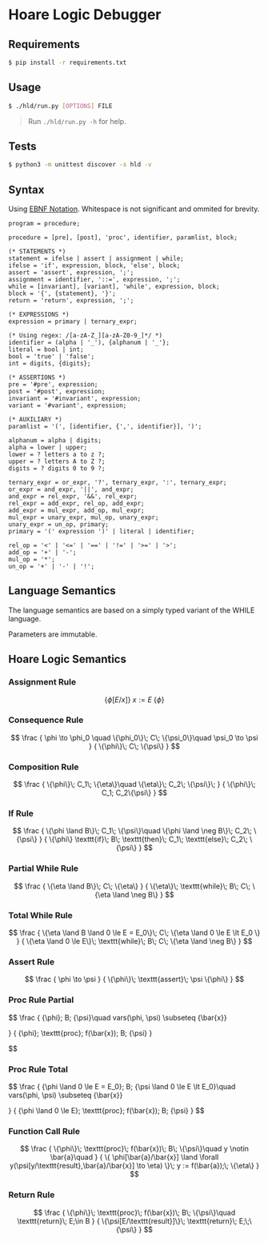 # Hoare Logic Debugger

## Requirements
```sh
$ pip install -r requirements.txt
```

## Usage
```sh
$ ./hld/run.py [OPTIONS] FILE
```

> Run `./hld/run.py -h` for help.

## Tests
```sh
$ python3 -m unittest discover -s hld -v
```

## Syntax
Using [EBNF Notation](https://www.iso.org/standard/26153.html).
Whitespace is not significant and ommited for brevity.

```ebnf
program = procedure;

procedure = [pre], [post], 'proc', identifier, paramlist, block;

(* STATEMENTS *)
statement = ifelse | assert | assignment | while;
ifelse = 'if', expression, block, 'else', block;
assert = 'assert', expression, ';';
assignment = identifier, '::=', expression, ';';
while = [invariant], [variant], 'while', expression, block;
block = '{', {statement}, '}';
return = 'return', expression, ';';

(* EXPRESSIONS *)
expression = primary | ternary_expr;

(* Using regex: /[a-zA-Z_][a-zA-Z0-9_]*/ *)
identifier = (alpha | '_'), {alphanum | '_'};
literal = bool | int;
bool = 'true' | 'false';
int = digits, {digits};

(* ASSERTIONS *)
pre = '#pre', expression;
post = '#post', expression;
invariant = '#invariant', expression;
variant = '#variant', expression;

(* AUXILIARY *)
paramlist = '(', [identifier, {',', identifier}], ')';

alphanum = alpha | digits;
alpha = lower | upper;
lower = ? letters a to z ?;
upper = ? letters A to Z ?;
digits = ? digits 0 to 9 ?;

ternary_expr = or_expr, '?', ternary_expr, ':', ternary_expr;
or_expr = and_expr, '||', and_expr;
and_expr = rel_expr, '&&', rel_expr;
rel_expr = add_expr, rel_op, add_expr;
add_expr = mul_expr, add_op, mul_expr;
mul_expr = unary_expr, mul_op, unary_expr;
unary_expr = un_op, primary;
primary = '(' expression ')' | literal | identifier;

rel_op = '<' | '<=' | '==' | '!=' | '>=' | '>';
add_op = '+' | '-';
mul_op = '*';
un_op = '+' | '-' | '!';
```

## Language Semantics
The language semantics are based on a simply typed variant of the WHILE language.

Parameters are immutable.

## Hoare Logic Semantics

### Assignment Rule
$$
\{\phi [E/x]\}\; x:=E\; \{\phi\}
$$

### Consequence Rule
$$
\frac
{
    \phi \to \phi_0 \quad
    \{\phi_0\}\; C\; \{\psi_0\}\quad
    \psi_0 \to \psi
}
{
    \{\phi\}\; C\; \{\psi\}
}
$$

### Composition Rule
$$
\frac
{
    \{\phi\}\; C_1\; \{\eta\}\quad
    \{\eta\}\; C_2\; \{\psi\}\;
}
{
    \{\phi\}\; C_1; C_2\{\psi\}
}
$$

### If Rule
$$
\frac
{
    \{\phi \land B\}\; C_1\; \{\psi\}\quad
    \{\phi \land \neg B\}\; C_2\; \{\psi\}
}
{
    \{\phi\} \texttt{if}\; B\; \texttt{then}\; C_1\; \texttt{else}\; C_2\; \{\psi\}
}
$$

### Partial While Rule
$$
\frac
{
    \{\eta \land B\}\; C\; \{\eta\}
}
{
    \{\eta\}\; \texttt{while}\; B\; C\; \{\eta \land \neg B\}
}
$$

### Total While Rule
$$
\frac
{
    \{\eta \land B \land 0 \le E = E_0\}\; C\; \{\eta \land 0 \le E \lt E_0 \}
}
{
    \{\eta \land 0 \le E\}\; \texttt{while}\; B\; C\; \{\eta \land \neg B\}
}
$$

### Assert Rule
$$
\frac
{
    \phi \to \psi
}
{
    \{\phi\}\; \texttt{assert}\; \psi \{\phi\}
}
$$

### Proc Rule Partial
$$
\frac
{
    \{\phi\}\; B\; \{\psi\}\quad
     vars(\phi, \psi) \subseteq \{\bar{x}\}

}
{
    \{\phi\}\; \texttt{proc}\; f(\bar{x})\; B\; \{\psi\}
}

$$

### Proc Rule Total
$$
\frac
{
    \{\phi \land 0 \le E = E_0\}\; B\; \{\psi \land 0 \le E \lt E_0\}\quad
     vars(\phi, \psi) \subseteq \{\bar{x}\}

}
{
    \{\phi \land 0 \le E\}\; \texttt{proc}\; f(\bar{x})\; B\; \{\psi\}
}
$$

### Function Call Rule
$$
\frac
{
    \{\phi\}\; \texttt{proc}\; f(\bar{x})\; B\; \{\psi\}\quad
    y \notin \bar{a}\quad
}
{
    \{
        \phi[\bar{a}/\bar{x}]
            \land \forall y(\psi[y/\texttt{result},\bar{a}/\bar{x}]
        \to \eta)
    \}\;
    y := f(\bar{a});\;
    \{\eta\}
}
$$

### Return Rule
$$
\frac
{
    \{\phi\}\; \texttt{proc}\; f(\bar{x})\; B\; \{\psi\}\quad
    \texttt{return}\; E;\in B
}
{
    \{\psi[E/\texttt{result}]\}\; \texttt{return}\; E;\;\{\psi\}
}
$$

